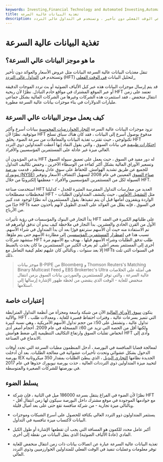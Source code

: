 ```yaml
---
keywords: Investing,Financial Technology and Automated Investing,Automated Investing,FinTech
title: تغذية البيانات عالية السرعة
description: تنقل تغذية البيانات عالية السرعة البيانات مثل عروض الأسعار والعوائد في الوقت الفعلي دون تأخير ، وتستخدم في التداول عالي التردد.
---
```


# تغذية البيانات عالية السرعة
## ما هو موجز البيانات عالي السرعة؟

تنقل مغذيات البيانات عالية السرعة البيانات مثل عروض الأسعار والعوائد دون تأخير وتستخدم في [التداول عالي التردد](/high-frequency-trading) (HFT) لتحليل البيانات [في الوقت الفعلي .](/real_time)

قد يتم إرسال موجزات البيانات هذه عبر كبل الألياف الضوئية أو بث تردد الموجات الدقيقة أو عبر الموقع المشترك في مواقع خادم التبادل. نظرًا لأن ربحية HFT تعتمد على زمن انتقال منخفض ، فقد استثمرت هذه الشركات وغيرها من الشركات المالية بشكل جماعي مليارات الدولارات في بناء موجزات بيانات عالية السرعة مطورة.

## كيف يعمل موجز البيانات عالي السرعة

تزود موجزات البيانات عالية السرعة [التجار الخوارزميات المحوسبة](/algorithmictrading) ببيانات أسرع وأكثر موثوقية. نظرًا لأن HFT مدفوع بوصول أسرع إلى البيانات ، فقد كان هناك سباق تسلح تكنولوجي ، حيث تقترب تغذية البيانات والمعاملات من سرعة الضوء. يخلق HFT [احتكارات طبيعية](/natural_monopoly) في بيانات السوق ، والتي يقول النقاد إنها أعطت المتداولين ذوي التردد العالي ميزة غير عادلة على المستثمرين المؤسسيين والأفراد.

يدعي المؤيدون أن HFT له دور مفيد في السوق ، حيث يعمل على تعميق سيولة السوق وتسعير الأوراق المالية بشكل أكثر كفاءة من الوسطاء الآخرين ، وخفض تكاليف التداول للجميع عن طريق تشديد الهوامش. للحفاظ على سوق عادل ومنظم ، قدمت [بورصة نيويورك (NYSE)](/nyse) [صناع السوق](/marketmaker) المعينين في عام 2008 لتسهيل اكتشاف الأسعار وتوفير السيولة لكل من المستثمرين المؤسسيين والأفراد - معظمها إلكترونيًا من خلال HFT.

استخدمت صناعة HFT العديد من ممارسات التداول المفترسة المثيرة للجدل - كدليلنا لمخططات مصطلحات HFT - مثل [التشغيل الأمامي](/frontrunning) ، حيث يكتشف المتداولون الطلبات الواردة ويقفزون أمامها قبل أن يتم تنفيذها. يقول المستثمرون أنه نظرًا لوجود عدد كبير جدًا من HFTs في السوق ، فإنه يقلل من العوائد على المدى الطويل لأنهم يأخذون حصة من الأرباح.

بدأ التجار في البنوك والمؤسسات في رؤية تأثيرات HFT على طلباتهم الكبيرة في العقد الأول من القرن الحادي والعشرين. بدأ التجار في ملاحظة كيف يبدو أن تدفق أوامرهم قد تم الاستفادة منه حيث أن الأسهم سترتفع فورًا بعد أن بدأ المتداول في شراء الأسهم. تسبب هذا في [اضطرار](/institutionalinvestor) [المستثمرين المؤسسيين](/institutionalinvestor) إلى مطاردة الأسهم حتى يتم ملؤها. ستشهد شركات HFT طلب تدفق الطلبات وشراء الأسهم قبلها ، بهدف بيع الأسهم مرة أخرى إلى المستثمر بسعر أعلى. لم يعرف الكثير من المستثمرين ما كان يحدث بالضبط إلا بعد سنوات ، وبالتالي كان عليهم تعلم كيفية التعامل مع HFTs في السنوات التي تلت ذلك.

> موجز بيانات B-PIPE من Bloomberg و Thomson Reuters's Matching Binary Multicast Feed و EBS Brokertec's Ultra هي أمثلة على الخلاصات عالية السرعة ، والتي توفر للمستثمرين والموردين بيانات السوق بزمن انتقال منخفض للغاية - الوقت الذي ينقضي من لحظة ظهور الإشارة إرسالها إلى استلامها.

>

## إعتبارات خاصة

يتكون [سوق الأوراق المالية](/stockmarket) الآن من شبكة واسعة ومجزأة من أنظمة التداول المترابطة والآلية. HFT ، التي تتميز بسرعات عالية ، وفترات احتفاظ قصيرة للغاية ، ومعدلات طلب تداول عالية ، وتشتمل على 50٪ من حجم تداول الأسهم الأمريكية ، وهي نسبة كبيرة ولكنها أقل من الحصة التي تزيد عن 60٪ المسجلة في عام 2009. أحجام أصغر أدى انخفاض تقلبات السوق وارتفاع التكاليف التنظيمية إلى ضغط هوامش HFT وأدى إلى الاندماج في الصناعة.

لمعالجة قضايا المنافسة في البورصة ، أدخل المنظمون مطبات السرعة التي تحدد أوقات الدخول بشكل عشوائي وتحدث تأخيرات عشوائية في معالجة الطلبات. بعد أن أدخلت بورصة IEX الجديدة نظامها [التجاري البديل](/alternative-trading-system) ، الذي يبطئ الطلبات بمقدار 350 ميكروثانية لتحييد ميزة المتداولين ذوي الترددات العالية ، حذت بورصة نيويورك حذوها في عام 2017 في بورصتها للشركات الصغيرة والمتوسطة.

## يسلط الضوء

- نظرًا لأن الضوء في الفراغ ينتقل بسرعة 186000 ميل في الثانية ، فإن شركة HFT مع خوادمها الموجودة في موقع مشترك داخل البورصة سيكون لها زمن انتقال أقل - وبالتالي ميزة تجارية - من شركة منافسة تقع حتى على بعد أميال قليلة.

- يستثمر المتداولون ذوو التردد العالي بكثافة للحصول على أسرع الشبكات وموجزات البيانات لاكتساب ميزة تنافسية في التداول.

- أكبر عامل محدد للكمون هو المسافة التي يجب أن تقطعها الإشارة أو طول الكبل المادي (عادةً الألياف الضوئية) الذي ينقل البيانات من نقطة إلى أخرى.

- تغذية البيانات عالية السرعة عبارة عن اتصالات بيانات ذات زمن انتقال منخفض للغاية توفر معلومات وعمليات تنفيذ في الوقت الفعلي للمتداولين الخوارزميين وذوي التردد العالي.

